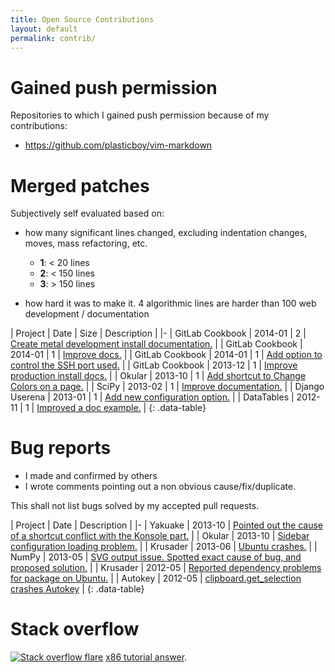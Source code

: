 ```yaml
---
title: Open Source Contributions
layout: default
permalink: contrib/
---
```


<ul data-toc></ul>

# Gained push permission

Repositories to which I gained push permission because of my contributions:

- <https://github.com/plasticboy/vim-markdown>

# Merged patches

Subjectively self evaluated based on:

- how many significant lines changed, excluding indentation changes, moves, mass refactoring, etc.

    - **1**: < 20  lines
    - **2**: < 150 lines
    - **3**: > 150 lines

- how hard it was to make it. 4 algorithmic lines are harder than 100 web development / documentation

| Project | Date | Size | Description |
|-
| GitLab Cookbook | 2014-01 | 2 | [Create metal development install documentation.](https://gitlab.com/gitlab-org/cookbook-gitlab/merge_requests/29) |
| GitLab Cookbook | 2014-01 | 1 | [Improve docs.](https://gitlab.com/gitlab-org/cookbook-gitlab/merge_requests/30) |
| GitLab Cookbook | 2014-01 | 1 | [Add option to control the SSH port used.](https://gitlab.com/gitlab-org/cookbook-gitlab/merge_requests/23) |
| GitLab Cookbook | 2013-12 | 1 | [Improve production install docs.](https://gitlab.com/gitlab-org/cookbook-gitlab/merge_requests/11) |
| Okular | 2013-10 | 1 | [Add shortcut to Change Colors on a page.](https://git.reviewboard.kde.org/r/113434/) |
| SciPy | 2013-02 | 1 | [Improve documentation.](https://github.com/scipy/scipy/pull/365) |
| Django Userena | 2013-01 | 1 | [Add new configuration option.](https://github.com/bread-and-pepper/django-userena/commit/6a0bc1575a1816a130644efde411fbed131720be) |
| DataTables | 2012-11 | 1 | [Improved a doc example.](https://github.com/DataTables/DataTables/commits?author=cirosantilli) |
{: .data-table}

# Bug reports

- I made and confirmed by others
- I wrote comments pointing out a non obvious cause/fix/duplicate.

This shall not list bugs solved by my accepted pull requests.

| Project | Date | Description |
|-
| Yakuake | 2013-10 | [Pointed out the cause of a shortcut conflict with the Konsole part.](https://bugs.kde.org/show_bug.cgi?id=319172#c2) |
| Okular | 2013-10 | [Sidebar configuration loading problem.](https://bugs.kde.org/show_bug.cgi?id=327641) |
| Krusader | 2013-06 | [Ubuntu crashes.](https://bugs.launchpad.net/ubuntu/+source/krusader/+bug/1197679) |
| NumPy | 2013-05 | [SVG output issue. Spotted exact cause of bug, and proposed solution.](https://github.com/matplotlib/matplotlib/pull/1967) |
| Krusader | 2012-05 | [Reported dependency problems for package on Ubuntu.](https://bugs.launchpad.net/ubuntu/+source/krusader/+bug/999695) |
| Autokey | 2012-05 | [clipboard.get_selection crashes Autokey](http://code.google.com/p/autokey/issues/detail?id=197) |
{: .data-table}

# Stack overflow

[![Stack overflow flare](http://stackoverflow.com/users/flair/895245.png?theme=dark)](http://stackoverflow.com/users/895245/cirosantilli) [x86 tutorial answer](x86-paging).
